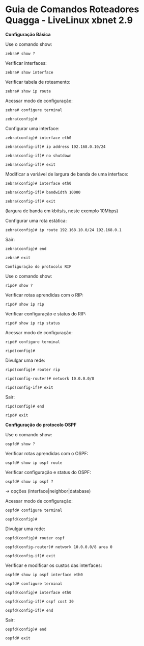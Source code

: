 # Guia de Comandos Roteadores Quagga - LiveLinux xbnet 2.9

**Configuração Básica**

Use o comando show:

`zebra# show ?`

Verificar interfaces:

`zebra# show interface`

Verificar tabela de roteamento:

`zebra# show ip route`

Acessar modo de configuração:

`zebra# configure terminal`

`zebra(config)#`

Configurar uma interface:

`zebra(config)# interface eth0`

`zebra(config-if)# ip address 192.168.0.10/24`

`zebra(config-if)# no shutdown`

`zebra(config-if)# exit`

Modificar a variável de largura de banda de uma interface:

`zebra(config)# interface eth0`

`zebra(config-if)# bandwidth 10000`

`zebra(config-if)# exit`

(largura de banda em kbits/s, neste exemplo 10Mbps)

Configurar uma rota estática:

`zebra(config)# ip route 192.168.10.0/24 192.168.0.1`

Sair:

`zebra(config)# end`

`zebra# exit`

`Configuração do protocolo RIP`

Use o comando show:

`ripd# show ?`

Verificar rotas aprendidas com o RIP:

`ripd# show ip rip`

Verificar configuração e status do RIP:

`ripd# show ip rip status`

Acessar modo de configuração:

`ripd# configure terminal`

`ripd(config)#`

Divulgar uma rede:

`ripd(config)# router rip`

`ripd(config-router)# network 10.0.0.0/8`

`ripd(config-if)# exit`

Sair:

`ripd(config)# end`

`ripd# exit`

**Configuração do protocolo OSPF**

Use o comando show:

`ospfd# show ?`

Verificar rotas aprendidas com o OSPF:

`ospfd# show ip ospf route`

Verificar configuração e status do OSPF:

`ospfd# show ip ospf ?`

-> opções (interface|neighbor|database)

Acessar modo de configuração:

`ospfd# configure terminal`

`ospfd(config)#`

Divulgar uma rede:

`ospfd(config)# router ospf`

`ospfd(config-router)# network 10.0.0.0/8 area 0`

`ospfd(config-if)# exit`

Verificar e modificar os custos das interfaces:

`ospfd# show ip ospf interface eth0`

`ospfd# configure terminal`

`ospfd(config)# interface eth0`

`ospfd(config-if)# ospf cost 30`

`ospfd(config-if)# end`

Sair:

`ospfd(config)# end`

`ospfd# exit`

